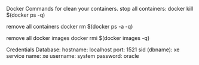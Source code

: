 Docker Commands for clean your containers.
stop all containers:
    docker kill $(docker ps -q)

remove all containers
    docker rm $(docker ps -a -q)

remove all docker images
    docker rmi $(docker images -q)

Credentials Database:
    hostname: localhost
    port: 1521
    sid (dbname): xe
    service name: xe
    username: system
    password: oracle